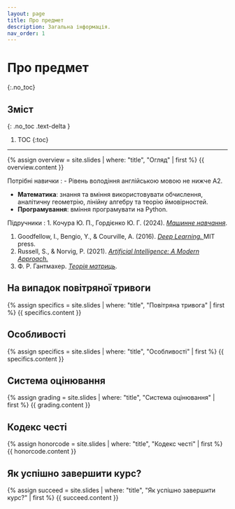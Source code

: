 ```yaml
---
layout: page
title: Про предмет
description: Загальна інформація.
nav_order: 1
---
```


# Про предмет
{:.no_toc}

## Зміст
{: .no_toc .text-delta }

1. TOC
{:toc}

---

{% assign overview = site.slides | where: "title", "Огляд" | first %}
{{ overview.content }}


Потрiбнi навички
: - Рівень володіння англійською мовою не нижче А2.
- **Математика**: знання та вміння використовувати обчислення, аналітичну геометрію, лінійну алгебру та теорію ймовірностей.
- **Програмування**: вміння програмувати на Python.


Підручники
: 1. Кочура Ю. П., Гордієнко Ю. Г. (2024). [*Машинне навчання*](https://drive.google.com/file/d/130ruX0CGGNtX1E39Y622Bu_CThHjb9nc/view?usp=sharing).
1. Goodfellow, I., Bengio, Y., & Courville, A. (2016).  [*Deep Learning.* ](https://www.deeplearningbook.org/) MIT press.
1. Russell, S., & Norvig, P. (2021). [*Artificial Intelligence: A Modern Approach.*](https://www.amazon.com/Artificial-Intelligence-A-Modern-Approach/dp/0134610997#customerReviews)
1. Ф. Р. Гантмахер. [*Теорія матриць*](https://nebayduzhi-math.azurewebsites.net/%D0%93%D0%B0%D0%BD%D1%82%D0%BC%D0%B0%D1%85%D0%B5%D1%80%D0%A2%D0%B5%D0%BE%D1%80%D1%96%D1%8F%D0%9C%D0%B0%D1%82%D1%80%D0%B8%D1%86%D1%8C).


## На випадок повітряної тривоги
{% assign specifics = site.slides | where: "title", "Повітряна тривога" | first %}
{{ specifics.content }}

## Особливостi
{% assign specifics = site.slides | where: "title", "Особливостi" | first %}
{{ specifics.content }}

## Система оцiнювання
{% assign grading = site.slides | where: "title", "Система оцiнювання" | first %}
{{ grading.content }}


## Кодекс честi
{% assign honorcode = site.slides | where: "title", "Кодекс честi" | first %}
{{ honorcode.content }}


## Як успішно завершити курс?
{% assign succeed = site.slides | where: "title", "Як успішно завершити курс?" | first %}
{{ succeed.content }}